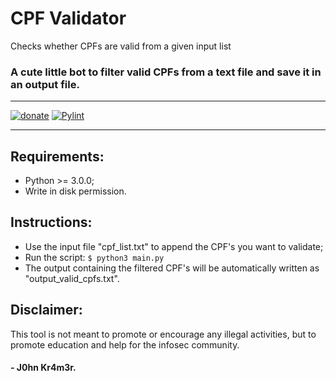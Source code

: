 # CPF Validator
Checks whether CPFs are valid from a given input list

### A cute little bot to filter valid CPFs from a text file and save it in an output file.

- - -

[![donate](https://img.shields.io/badge/$-donate-ff69b4.svg?maxAge=2592000&style=flat)](https://github.com/Att4ck3rS3cur1ty/donate)
[![Pylint](https://github.com/Att4ck3rS3cur1ty/CPF-Validator/actions/workflows/pylint.yml/badge.svg)](https://github.com/Att4ck3rS3cur1ty/CPF-Validator/actions/workflows/pylint.yml)

- - -

## Requirements:
- Python >= 3.0.0;
- Write in disk permission.
## Instructions:
- Use the input file "cpf_list.txt" to append the CPF's you want to validate;
- Run the script: ```$ python3 main.py ```
- The output containing the filtered CPF's will be automatically written as "output_valid_cpfs.txt".

## Disclaimer:

This tool is not meant to promote or encourage any illegal activities, but to promote education and help for the infosec community.

#### - J0hn Kr4m3r.
